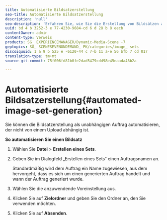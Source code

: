 ```yaml
---
title: Automatisierte Bildsatzerstellung
seo-title: Automatisierte Bildsatzerstellung
description: 'null'
seo-description: 'Erfahren Sie, wie Sie die Erstellung von Bildsätzen automatisieren. '
uuid: bd 4 b 3252-3 e 77-4230-9684-cd 6 d 28 b 8 eecb
contentOwner: admin
content-type: Verweis
products: SG_ EXPERIENCEMANAGER/Dynamic-Media-Scene -7
geptopics: SG_ SCENESEVENONDEMAND_ PK/categories/image_ sets
discoiquuid: 1 a 9 b 525 e -6120-44 c 7-b 11 a-e 56 bfb 7 cd 017
translation-type: tm+mt
source-git-commit: 75f006fd81b0fe2dad5479cdd98e45eaada46b2a

---
```



# Automatisierte Bildsatzerstellung{#automated-image-set-generation}

<!-- 

Comment Type: remark
Last Modified By: 
Last Modified Date: 

<p>New for 6.5</p>

 -->

Sie können die Bildsatzerstellung als unabhängigen Auftrag automatisieren, der nicht von einem Upload abhängig ist.

**So automatisieren Sie einen Bildsatz**

1. Wählen Sie **Datei** &gt; **Erstellen eines Sets**.
1. Geben Sie im Dialogfeld „Erstellen eines Sets“ einen Auftragsnamen an.

   Standardmäßig wird dem Auftrag ein Name zugewiesen, aus dem hervorgeht, dass es sich um einen generierten Auftrag handelt und wann der Auftrag generiert wurde.

1. Wählen Sie die anzuwendende Voreinstellung aus.
1. Klicken Sie auf **Zielordner** und geben Sie den Ordner an, den Sie verwenden möchten.
1. Klicken Sie auf **Absenden**.

